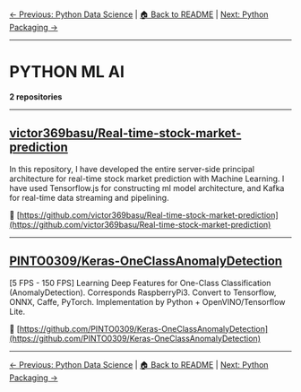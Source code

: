 [← Previous: Python Data Science](python-data-science.txt) | [🏠 Back to README](../README.md) | [Next: Python Packaging →](python-packaging.txt)

---

# PYTHON ML AI

**2 repositories**

---

## [victor369basu/Real-time-stock-market-prediction](https://github.com/victor369basu/Real-time-stock-market-prediction)

In this repository, I have developed the entire server-side principal architecture for real-time stock market prediction with Machine Learning. I have used Tensorflow.js for constructing ml model architecture, and Kafka for real-time data streaming and pipelining.

🔗 [https://github.com/victor369basu/Real-time-stock-market-prediction](https://github.com/victor369basu/Real-time-stock-market-prediction)

---

## [PINTO0309/Keras-OneClassAnomalyDetection](https://github.com/PINTO0309/Keras-OneClassAnomalyDetection)

[5 FPS - 150 FPS] Learning Deep Features for One-Class Classification (AnomalyDetection). Corresponds RaspberryPi3. Convert to Tensorflow, ONNX, Caffe, PyTorch. Implementation by Python + OpenVINO/Tensorflow Lite.

🔗 [https://github.com/PINTO0309/Keras-OneClassAnomalyDetection](https://github.com/PINTO0309/Keras-OneClassAnomalyDetection)

---


[← Previous: Python Data Science](python-data-science.txt) | [🏠 Back to README](../README.md) | [Next: Python Packaging →](python-packaging.txt)
